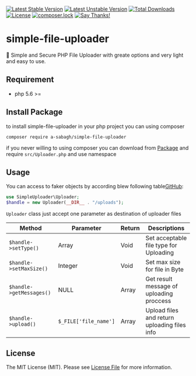 [![Latest Stable Version](https://poser.pugx.org/a-sabagh/simple-file-uploader/v/stable)](https://packagist.org/packages/a-sabagh/simple-file-uploader)
[![Latest Unstable Version](https://poser.pugx.org/a-sabagh/simple-file-uploader/v/unstable)](https://packagist.org/packages/a-sabagh/simple-file-uploader)
[![Total Downloads](https://poser.pugx.org/a-sabagh/simple-file-uploader/downloads)](https://packagist.org/packages/a-sabagh/simple-file-uploader)
[![License](https://poser.pugx.org/a-sabagh/simple-file-uploader/license)](https://packagist.org/packages/a-sabagh/simple-file-uploader)
[![composer.lock](https://poser.pugx.org/a-sabagh/simple-file-uploader/composerlock)](https://packagist.org/packages/a-sabagh/simple-file-uploader)
[![Say Thanks!](https://img.shields.io/badge/Say%20Thanks-!-1EAEDB.svg)](https://saythanks.io/to/a-sabagh)
# simple-file-uploader
🐘 Simple and Secure PHP File Uploader with greate options and very light and easy to use.
## Requirement
* php 5.6 >=
## Install Package
to install simple-file-uploader in your php project you can using composer
```
composer require a-sabagh/simple-file-uploader
```
if you never willing to using composer you can download from [Package](https://github.com/a-sabagh/simple-file-uploader) and require `src/Uploader.php` and use namespace
## Usage
You can access to faker objects by according blew following table[GitHub](http://github.com):

```php
use SimpleUploader\Uploader;
$handle = new Uploader(__DIR__ . "/uploads");
```

`Uploader` class just accept one parameter as destination of uploader files

| Method | Parameter | Return | Descriptions |
| --- | --- | -- | -- |
| ``` $handle->setType() ``` | Array | Void | Set acceptable file type for Uploading |
| ``` $handle->setMaxSize() ``` | Integer | Void | Set max size for file in Byte |
| ``` $handle->getMessages() ``` | NULL | Array | Get result message of uploading proccess |
| ``` $handle->upload() ``` | `$_FILE['file_name']` | Array | Upload files and return uploading files info |

## License
The MIT License (MIT). Please see [License File](LICENSE) for more information.
